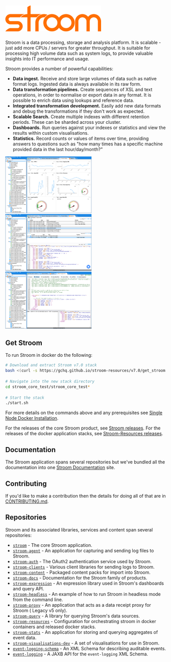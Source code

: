 # ![Stroom](logo.png)

Stroom is a data processing, storage and analysis platform.
It is scalable - just add more CPUs / servers for greater throughput.
It is suitable for processing high volume data such as system logs, to provide valuable insights into IT performance and
usage.

Stroom provides a number of powerful capabilities:

* **Data ingest.** Receive and store large volumes of data such as native format logs.
  Ingested data is always available in its raw form.
* **Data transformation pipelines.** Create sequences of XSL and text operations, in order to normalise or export data
  in any format.
  It is possible to enrich data using lookups and reference data.
* **Integrated transformation development.** Easily add new data formats and debug the transformations if they don't
  work as expected.
* **Scalable Search.** Create multiple indexes with different retention periods.
  These can be sharded across your cluster.
* **Dashboards.** Run queries against your indexes or statistics and view the results within custom visualisations.
* **Statistics.** Record counts or values of items over time, providing answers to questions such as "how many times has
  a specific machine provided data in the last hour/day/month?"

<img src="markdown_resources/v6.0.19/stroom-dashboard.png" width="270" height="auto"/> &emsp; <img src="markdown_resources/v6.0.19/stroom-data-view.png" width="270" height="auto"/> &emsp; <img src="markdown_resources/v6.0.19/stroom-stepping.png" width="270" height="auto"/>

## Get Stroom

To run Stroom in docker do the following:

``` bash
# Download and extract Stroom v7.0 stack
bash <(curl -s https://gchq.github.io/stroom-resources/v7.0/get_stroom.sh)

# Navigate into the new stack directory
cd stroom_core_test/stroom_core_test*

# Start the stack
./start.sh
```

For more details on the commands above and any prerequisites
see [Single Node Docker Installation](https://gchq.github.io/stroom-docs/7.0/docs/install-guide/single-node-docker/).

For the releases of the core Stroom product, see [Stroom releases](https://github.com/gchq/stroom/releases). For the
releases of the docker application stacks,
see [Stroom-Resources releases](https://github.com/gchq/stroom-resources/releases).

## Documentation

The Stroom application spans several repositories but we've bundled all the documentation into
one [Stroom Documentation](https://gchq.github.io/stroom-docs/) site.

## Contributing

If you'd like to make a contribution then the details for doing all of that are
in [CONTRIBUTING.md](https://github.com/gchq/stroom/blob/master/CONTRIBUTING.md).

## Repositories

Stroom and its associated libraries, services and content span several repositories:

- [`stroom`](https://github.com/gchq/stroom) - The core Stroom application.
- [`stroom-agent`](https://github.com/gchq/stroom-agent) - An application for capturing and sending log files to Stroom.
- [`stroom-auth`](https://github.com/gchq/stroom-auth) - The OAuth2 authentication service used by Stroom.
- [`stroom-clients`](https://github.com/gchq/stroom-clients) - Various client libraries for sending logs to Stroom.
- [`stroom-content`](https://github.com/gchq/stroom-content) - Packaged content packs for import into Stroom.
- [`stroom-docs`](https://github.com/gchq/stroom-docs) - Documentation for the Stroom family of products.
- [`stroom-expression`](https://github.com/gchq/stroom-expression) - An expression library used in Stroom's dashboards
  and query API.
- [`stroom-headless`](https://github.com/gchq/stroom-headless) - An example of how to run Stroom in headless mode from
  the command line.
- [`stroom-proxy`](https://github.com/gchq/stroom-proxy) - An application that acts as a data receipt proxy for Stroom (
  Legacy v5 only).
- [`stroom-query`](https://github.com/gchq/stroom-query) - A library for querying Stroom's data sources.
- [`stroom-resources`](https://github.com/gchq/stroom-resources) - Configuration for orchestrating stroom in docker
  containers and released docker stacks.
- [`stroom-stats`](https://github.com/gchq/stroom-stats) - An application for storing and querying aggregates of event
  data.
- [`stroom-visualisations-dev`](https://github.com/gchq/stroom-visualisations-dev) - A set of visualisations for use in
  Stroom.
- [`event-logging-schema`](https://github.com/gchq/event-logging-schema) - An XML Schema for describing auditable
  events.
- [`event-logging`](https://github.com/gchq/event-logging) - A JAXB API for the `event-logging` XML Schema.

